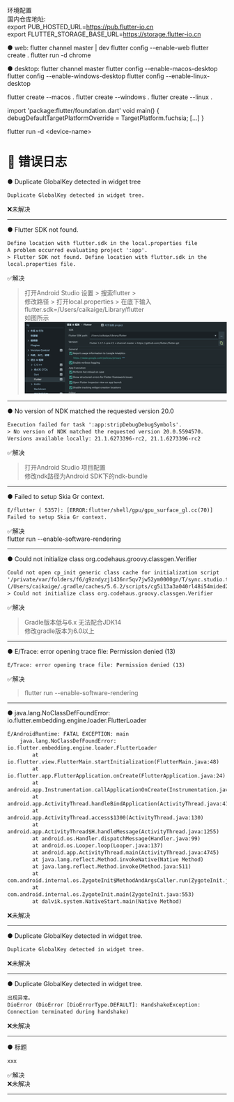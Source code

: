 环境配置  
国内仓库地址:  
export PUB_HOSTED_URL=https://pub.flutter-io.cn  
export FLUTTER_STORAGE_BASE_URL=https://storage.flutter-io.cn

● web:
flutter channel master | dev
flutter config --enable-web
flutter create .
flutter run -d chrome

● desktop:
flutter channel master
flutter config --enable-macos-desktop
flutter config --enable-windows-desktop
flutter config --enable-linux-desktop

flutter create --macos .
flutter create --windows .
flutter create --linux .

import 'package:flutter/foundation.dart'
void main() {
  debugDefaultTargetPlatformOverride = TargetPlatform.fuchsia;
  [...]
}

flutter run -d \<device-name> 

🦠 错误日志
========================================================
● Duplicate GlobalKey detected in widget tree
```log
Duplicate GlobalKey detected in widget tree.
```
❌未解决

--------------------------------------------------------
● Flutter SDK not found. 
```log
Define location with flutter.sdk in the local.properties file
A problem occurred evaluating project ':app'.
> Flutter SDK not found. Define location with flutter.sdk in the local.properties file.
```
✅解决  
> 打开Android Studio 设置 > 搜索flutter >  
> 修改路径 > 打开local.properties > 在底下输入      
> flutter.sdk=/Users/caikaige/Library/flutter    
> 如图所示   
![](../assets/images/flutter_sdk.png)

--------------------------------------------------------

● No version of NDK matched the requested version 20.0
```log
Execution failed for task ':app:stripDebugDebugSymbols'.
> No version of NDK matched the requested version 20.0.5594570. Versions available locally: 21.1.6273396-rc2, 21.1.6273396-rc2
```
✅解决  
> 打开Android Studio 项目配置  
> 修改ndk路径为Android SDK下的ndk-bundle

--------------------------------------------------------

● Failed to setup Skia Gr context.
```log
E/flutter ( 5357): [ERROR:flutter/shell/gpu/gpu_surface_gl.cc(70)] Failed to setup Skia Gr context.
```

✅解决  
flutter run --enable-software-rendering  

--------------------------------------------------------

● Could not initialize class org.codehaus.groovy.classgen.Verifier
```log
Could not open cp_init generic class cache for initialization script '/private/var/folders/f6/g9zndyzj1436nr5qv7jw52ym0000gn/T/sync.studio.tooling4.gradle' (/Users/caikaige/.gradle/caches/5.6.2/scripts/cg5i13a3a040rl48i54mided2/cp_init/cp_init40e7ec637808a9c747559d26950b1d9b).
> Could not initialize class org.codehaus.groovy.classgen.Verifier
```
✅解决  
> Gradle版本低与6.x 无法配合JDK14  
> 修改gradle版本为6.0以上

--------------------------------------------------------


● E/Trace: error opening trace file: Permission denied (13)
```log
E/Trace: error opening trace file: Permission denied (13)
```
✅解决  
> flutter run --enable-software-rendering  

--------------------------------------------------------

● java.lang.NoClassDefFoundError: io.flutter.embedding.engine.loader.FlutterLoader
```log
E/AndroidRuntime: FATAL EXCEPTION: main
    java.lang.NoClassDefFoundError: io.flutter.embedding.engine.loader.FlutterLoader
        at io.flutter.view.FlutterMain.startInitialization(FlutterMain.java:48)
        at io.flutter.app.FlutterApplication.onCreate(FlutterApplication.java:24)
        at android.app.Instrumentation.callApplicationOnCreate(Instrumentation.java:999)
        at android.app.ActivityThread.handleBindApplication(ActivityThread.java:4151)
        at android.app.ActivityThread.access$1300(ActivityThread.java:130)
        at android.app.ActivityThread$H.handleMessage(ActivityThread.java:1255)
        at android.os.Handler.dispatchMessage(Handler.java:99)
        at android.os.Looper.loop(Looper.java:137)
        at android.app.ActivityThread.main(ActivityThread.java:4745)
        at java.lang.reflect.Method.invokeNative(Native Method)
        at java.lang.reflect.Method.invoke(Method.java:511)
        at com.android.internal.os.ZygoteInit$MethodAndArgsCaller.run(ZygoteInit.java:786)
        at com.android.internal.os.ZygoteInit.main(ZygoteInit.java:553)
        at dalvik.system.NativeStart.main(Native Method)
```
❌未解决


--------------------------------------------------------

● Duplicate GlobalKey detected in widget tree.

```log
Duplicate GlobalKey detected in widget tree.
```
❌未解决


--------------------------------------------------------


● Duplicate GlobalKey detected in widget tree.

```log
出现异常。
DioError (DioError [DioErrorType.DEFAULT]: HandshakeException: Connection terminated during handshake)
```
❌未解决

--------------------------------------------------------


















● 标题
```log
xxx
```
✅解决  
❌未解决

--------------------------------------------------------